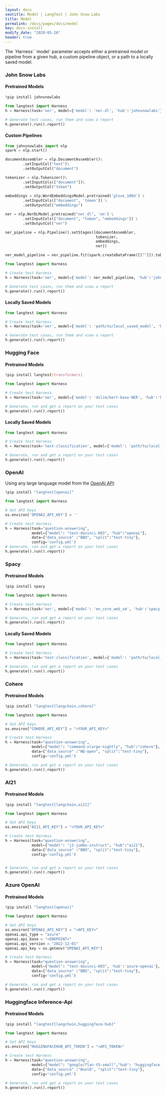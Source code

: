 ```yaml
---
layout: docs
seotitle: Model | LangTest | John Snow Labs
title: Model
permalink: /docs/pages/docs/model
key: docs-install
modify_date: "2020-05-26"
header: true
---
```


<div class="main-docs" markdown="1"><div class="h3-box" markdown="1">
The `Harness` `model` parameter accepts either a pretrained model or pipeline from a given hub, a custom pipeline object, or a path to a locally saved model.

### John Snow Labs


#### Pretrained Models

```bash
!pip install johnsnowlabs
```

```python
from langtest import Harness
h = Harness(task='ner', model={'model': 'ner.dl', 'hub':'johnsnowlabs'}, data={'data_source':'test.conll'}, config='config.yml')

# Generate test cases, run them and view a report
h.generate().run().report()
```

#### Custom Pipelines

```python
from johnsnowlabs import nlp
spark = nlp.start()

documentAssembler = nlp.DocumentAssembler()\
		.setInputCol("text")\
		.setOutputCol("document")

tokenizer = nlp.Tokenizer()\
		.setInputCols(["document"])\
		.setOutputCol("token")
	
embeddings = nlp.WordEmbeddingsModel.pretrained('glove_100d') \
		.setInputCols(["document", 'token']) \
		.setOutputCol("embeddings")

ner = nlp.NerDLModel.pretrained("ner_dl", 'en') \
		.setInputCols(["document", "token", "embeddings"]) \
		.setOutputCol("ner")

ner_pipeline = nlp.Pipeline().setStages([documentAssembler,
                                         tokenizer,
                                         embeddings,
                                         ner])

ner_model_pipeline = ner_pipeline.fit(spark.createDataFrame([[""]]).toDF("text"))

from langtest import Harness

# Create test Harness
h = Harness(task='ner', model={'model': ner_model_pipeline, 'hub':'johnsnowlabs'}, data={'data_source':'test.conll'}, config='config.yml')

# Generate test cases, run them and view a report
h.generate().run().report()
```

#### Locally Saved Models

```python
from langtest import Harness

# Create test Harness
h = Harness(task='ner', model={'model': 'path/to/local_saved_model', 'hub':'johnsnowlabs'}, data={'data_source':'test.conll'}, config='config.yml')

# Generate test cases, run them and view a report
h.generate().run().report()
```

</div><div class="h3-box" markdown="1">

### Hugging Face

#### Pretrained Models

```bash
!pip install langtest[transformers]
```

```python
from langtest import Harness

# Create test Harness
h = Harness(task='ner', model={'model': 'dslim/bert-base-NER', 'hub':'huggingface'}, data={'data_source':'test.conll'}, config='config.yml')

# Generate, run and get a report on your test cases
h.generate().run().report()
```

#### Locally Saved Models

```python
from langtest import Harness

# Create test Harness
h = Harness(task='text-classification', model={'model': 'path/to/local_saved_model', 'hub':'huggingface'}, data={'data_source':'test.conll'}, config='config.yml')

# Generate, run and get a report on your test cases
h.generate().run().report()
```

</div><div class="h3-box" markdown="1">

### OpenAI

Using any large language model from the [OpenAI API](https://platform.openai.com/docs/models/overview):

```bash
!pip install "langtest[openai]"
```

```python
from langtest import Harness

# Set API keys
os.environ['OPENAI_API_KEY'] = ''

# Create test Harness
h = Harness(task="question-answering", 
            model={"model": "text-davinci-003", "hub":"openai"}, 
            data={"data_source" :"BBQ", "split":"test-tiny"},
			config='config.yml')
# Generate, run and get a report on your test cases
h.generate().run().report()
```

</div><div class="h3-box" markdown="1">

### Spacy

#### Pretrained Models

```bash
!pip install spacy
```

```python
from langtest import Harness

# Create test Harness
h = Harness(task='ner', model={'model': 'en_core_web_sm', 'hub':'spacy'}, data={'data_source':'test.conll'}, config='config.yml')

# Generate, run and get a report on your test cases
h.generate().run().report()
```

#### Locally Saved Models

```python
from langtest import Harness

# Create test Harness
h = Harness(task='text-classification', model={'model': 'path/to/local_saved_model', 'hub':'spacy'}, data={'data_source':'test.conll'}, config='config.yml')

# Generate, run and get a report on your test cases
h.generate().run().report()
```
<div class="h3-box" markdown="1">

### Cohere

#### Pretrained Models

```bash
!pip install "langtest[langchain,cohere]"
```

```python
from langtest import Harness

# Set API keys
os.environ["COHERE_API_KEY"] = "<YOUR_API_KEY>"

# Create test Harness
h = Harness(task="question-answering", 
			model={"model": "command-xlarge-nightly", "hub":"cohere"}, 
			data={"data_source" :"NQ-open", "split":"test-tiny"},
			config='config.yml')

# Generate, run and get a report on your test cases
h.generate().run().report()
```

</div>

### AI21

#### Pretrained Models

```bash
!pip install "langtest[langchain,ai21]"
```

```python
from langtest import Harness

# Set API keys
os.environ["AI21_API_KEY"] = "<YOUR_API_KEY>"

# Create test Harness
h = Harness(task="question-answering", 
            model={"model": "j2-jumbo-instruct", "hub":"ai21"}, 
            data={"data_source" :"BBQ", "split":"test-tiny"},
			config='config.yml')


# Generate, run and get a report on your test cases
h.generate().run().report()
```
<div class="h3-box" markdown="1">

### Azure OpenAI

#### Pretrained Models

```bash
!pip install "langtest[openai]"
```

```python
from langtest import Harness

# Set API keys
os.environ["OPENAI_API_KEY"] = "<API_KEY>"
openai.api_type = "azure"
openai.api_base = "<ENDPOINT>"
openai.api_version = "2022-12-01"
openai.api_key = os.getenv("OPENAI_API_KEY")

# Create test Harness
h = Harness(task="question-answering", 
            model={"model": "text-davinci-003", 'hub':'azure-openai'}, 
            data={"data_source" :"BBQ", "split":"test-tiny"},
			config='config.yml')

# Generate, run and get a report on your test cases
h.generate().run().report()
```

</div>
<div class="h3-box" markdown="1">

### Huggingface Inference-Api

#### Pretrained Models

```bash
!pip install "langtest[langchain,huggingface-hub]"
```

```python
from langtest import Harness

# Set API keys
os.environ["HUGGINGFACEHUB_API_TOKEN"] = "<API_TOKEN>"

# Create test Harness
h = Harness(task="question-answering", 
            model={"model": "google/flan-t5-small","hub": "huggingface-inference-api"},
            data={"data_source" :"BoolQ", "split":"test-tiny"},
            config='config.yml')
			
# Generate, run and get a report on your test cases
h.generate().run().report()
```

</div>

</div></div>